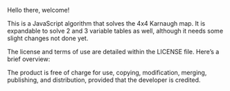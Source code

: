 Hello there, welcome!

This is a JavaScript algorithm that solves the 4x4 Karnaugh map. It is expandable to solve 2 and 3 variable tables as well, although it needs some slight changes not done yet.

The license and terms of use are detailed within the LICENSE file. Here’s a brief overview:

The product is free of charge for use, copying, modification, merging, publishing, and distribution, provided that the developer is credited.